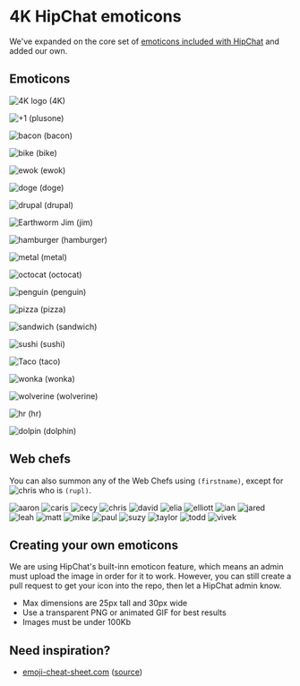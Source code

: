# 4K HipChat emoticons

We've expanded on the core set of [emoticons included with HipChat](http://hipchat-emoticons.nyh.name) and added our own.

## Emoticons

![4K logo][4K] (4K)

![+1][+1] (plusone)

![bacon][bacon] (bacon)

![bike][bike] (bike)

![ewok][ewok] (ewok)

![doge][doge] (doge)

![drupal][drupal] (drupal)

![Earthworm Jim][jim] (jim)

![hamburger][hamburger] (hamburger)

![metal][metal] (metal)

![octocat][octocat] (octocat)

![penguin][penguin] (penguin)

![pizza][pizza] (pizza)

![sandwich][sandwich] (sandwich)

![sushi][sushi] (sushi)

![Taco][taco] (taco)

![wonka][wonka] (wonka)

![wolverine][wolverine] (wolverine)

![hr][hr] (hr)

![dolpin][dolphin] (dolphin)

[4K]: https://raw.github.com/fourkitchens/hipchat-emoticons/master/4K.png
[drupal]: https://raw.github.com/fourkitchens/hipchat-emoticons/master/drupal.png
[ewok]: https://raw.github.com/fourkitchens/hipchat-emoticons/master/ewok.gif
[jim]: https://raw.github.com/fourkitchens/hipchat-emoticons/master/jim.gif
[octocat]: https://raw.github.com/fourkitchens/hipchat-emoticons/master/octocat.png
[penguin]: https://raw.github.com/fourkitchens/hipchat-emoticons/master/penguin.gif
[pizza]: https://raw.github.com/fourkitchens/hipchat-emoticons/master/pizza.png
[sandwich]: https://raw.github.com/fourkitchens/hipchat-emoticons/master/sandwich.png
[sushi]: https://raw.github.com/fourkitchens/hipchat-emoticons/master/sushi.png
[taco]: https://raw.github.com/fourkitchens/hipchat-emoticons/master/taco.png
[wolverine]: https://raw.github.com/fourkitchens/hipchat-emoticons/master/wolverine.gif
[doge]: https://raw.github.com/fourkitchens/hipchat-emoticons/master/doge.png
[bacon]: https://raw.github.com/fourkitchens/hipchat-emoticons/master/bacon.png
[wonka]: https://raw.github.com/fourkitchens/hipchat-emoticons/master/wonka.png
[hr]: https://raw.github.com/fourkitchens/hipchat-emoticons/master/hr.png
[dolphin]: https://raw.github.com/fourkitchens/hipchat-emoticons/master/dolphin.png
[bike]: https://raw.github.com/fourkitchens/hipchat-emoticons/master/bike.png
[hamburger]: https://raw.github.com/fourkitchens/hipchat-emoticons/master/hamburger.png
[+1]: https://raw.github.com/fourkitchens/hipchat-emoticons/master/+1.png
[metal]: https://raw.github.com/fourkitchens/hipchat-emoticons/master/metal.png

## Web chefs

You can also summon any of the Web Chefs using `(firstname)`, except for ![chris](https://raw.github.com/fourkitchens/hipchat-emoticons/master/chris.png) who is `(rupl)`.

![aaron](https://raw.github.com/fourkitchens/hipchat-emoticons/master/aaron.png)
![caris](https://raw.github.com/fourkitchens/hipchat-emoticons/master/caris.png)
![cecy](https://raw.github.com/fourkitchens/hipchat-emoticons/master/cecy.png)
![chris](https://raw.github.com/fourkitchens/hipchat-emoticons/master/chris.png)
![david](https://raw.github.com/fourkitchens/hipchat-emoticons/master/david.png)
![elia](https://raw.github.com/fourkitchens/hipchat-emoticons/master/elia.png)
![elliott](https://raw.github.com/fourkitchens/hipchat-emoticons/master/elliott.png)
![ian](https://raw.github.com/fourkitchens/hipchat-emoticons/master/ian.png)
![jared](https://raw.github.com/fourkitchens/hipchat-emoticons/master/jared.png)
![leah](https://raw.github.com/fourkitchens/hipchat-emoticons/master/leah.png)
![matt](https://raw.github.com/fourkitchens/hipchat-emoticons/master/matt.png)
![mike](https://raw.github.com/fourkitchens/hipchat-emoticons/master/mike.png)
![paul](https://raw.github.com/fourkitchens/hipchat-emoticons/master/paul.png)
![suzy](https://raw.github.com/fourkitchens/hipchat-emoticons/master/suzy.png)
![taylor](https://raw.github.com/fourkitchens/hipchat-emoticons/master/taylor.png)
![todd](https://raw.github.com/fourkitchens/hipchat-emoticons/master/todd.png)
![vivek](https://raw.github.com/fourkitchens/hipchat-emoticons/master/vivek.png)



## Creating your own emoticons

We are using HipChat's built-inn emoticon feature, which means an admin must upload the image in order for it to work. However, you can still create a pull request to get your icon into the repo, then let a HipChat admin know.

* Max dimensions are 25px tall and 30px wide
* Use a transparent PNG or animated GIF for best results
* Images must be under 100Kb

## Need inspiration?

* [emoji-cheat-sheet.com](http://www.emoji-cheat-sheet.com) ([source](https://github.com/arvida/emoji-cheat-sheet.com/tree/master/public/graphics/emojis))
